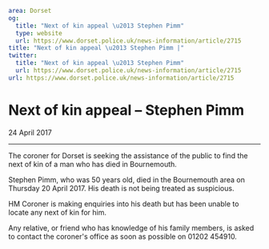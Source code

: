 ```yaml
area: Dorset
og:
  title: "Next of kin appeal \u2013 Stephen Pimm"
  type: website
  url: https://www.dorset.police.uk/news-information/article/2715
title: "Next of kin appeal \u2013 Stephen Pimm |"
twitter:
  title: "Next of kin appeal \u2013 Stephen Pimm"
  url: https://www.dorset.police.uk/news-information/article/2715
url: https://www.dorset.police.uk/news-information/article/2715
```

# Next of kin appeal – Stephen Pimm

24 April 2017

* * *

The coroner for Dorset is seeking the assistance of the public to find the next of kin of a man who has died in Bournemouth.

Stephen Pimm, who was 50 years old, died in the Bournemouth area on Thursday 20 April 2017. His death is not being treated as suspicious.

HM Coroner is making enquiries into his death but has been unable to locate any next of kin for him.

Any relative, or friend who has knowledge of his family members, is asked to contact the coroner's office as soon as possible on 01202 454910.
